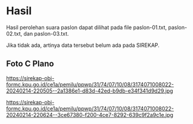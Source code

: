 # Hasil

Hasil perolehan suara paslon dapat dilihat pada file paslon-01.txt, paslon-02.txt, dan paslon-03.txt.

Jika tidak ada, artinya data tersebut belum ada pada SIREKAP.

## Foto C Plano

https://sirekap-obj-formc.kpu.go.id/ce1a/pemilu/ppwp/31/74/07/10/08/3174071008022-20240214-220505--2a1386e1-d83d-42ed-b9db-e34f341d9d29.jpg

https://sirekap-obj-formc.kpu.go.id/ce1a/pemilu/ppwp/31/74/07/10/08/3174071008022-20240214-220624--3ce67380-f200-4ce7-8292-639c9f2a9c1e.jpg
